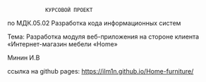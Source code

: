                 КУРСОВОЙ ПРОЕКТ

по МДК.05.02 Разработка кода информационных систем

Тема: Разработка модуля веб-приложения на стороне клиента  
«Интернет-магазин мебели «Home»

Минин И.В

ссылка на github pages: https://ilm1n.github.io/Home-furniture/
